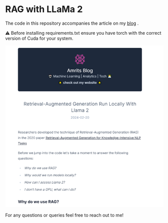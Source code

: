 # RAG with LLaMa 2

The code in this repository accompanies the article on my [blog](https://www.amrits-blog.com/posts/RAG-With-Llama2)
.

⚠️ Before installing requirements.txt ensure you have torch with the
correct version of Cuda for your system. 

![A preview of the article found on amrits-blog.com](images/amrits-blog.PNG)

For any questions or queries feel free to reach out to me!